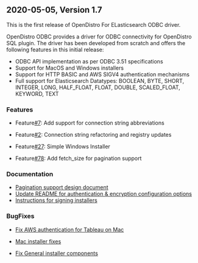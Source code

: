 ## 2020-05-05, Version 1.7

This is the first release of OpenDistro For ELasticsearch ODBC driver.

OpenDistro ODBC provides a driver for ODBC connectivity for OpenDistro SQL plugin. The driver has been developed from scratch and offers the following features in this initial release:

* ODBC API implementation as per ODBC 3.51 specifications
* Support for MacOS and Windows installers
* Support for HTTP BASIC and AWS SIGV4 authentication mechanisms
* Full support for Elasticsearch Datatypes: BOOLEAN, BYTE, SHORT, INTEGER, LONG, HALF_FLOAT, FLOAT, DOUBLE, SCALED_FLOAT, KEYWORD, TEXT

### Features

* Feature[#7](https://github.com/opendistro-for-elasticsearch/sql-odbc/pull/7): Add support for connection string abbreviations

* Feature[#2](https://github.com/opendistro-for-elasticsearch/sql-odbc/pull/2): Connection string refactoring and registry updates

* Feature[#27](https://github.com/opendistro-for-elasticsearch/sql-odbc/pull/27): Simple Windows Installer


* Feature[#78](https://github.com/opendistro-for-elasticsearch/sql-odbc/pull/78): Add fetch_size for pagination support


### Documentation

* [Pagination support design document](https://github.com/opendistro-for-elasticsearch/sql-odbc/pull/40) 
* [Update README for authentication & encryption configuration options](https://github.com/opendistro-for-elasticsearch/sql-odbc/pull/33) 
* [Instructions for signing installers](https://github.com/opendistro-for-elasticsearch/sql-odbc/pull/84) 



### BugFixes

* [Fix AWS authentication for Tableau on Mac](https://github.com/opendistro-for-elasticsearch/sql-odbc/pull/9) 

* [Mac installer fixes](https://github.com/opendistro-for-elasticsearch/sql-odbc/pull/73) 


* [Fix General installer components](https://github.com/opendistro-for-elasticsearch/sql-odbc/pull/69) 









